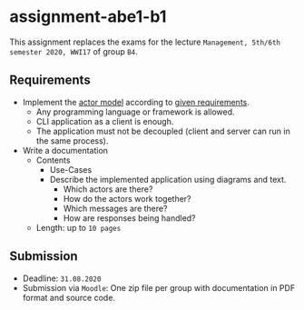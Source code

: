 # assignment-abe1-b1

This assignment replaces the exams for the lecture `Management, 5th/6th semester 2020, WWI17` of group `B4`. 

## Requirements

- Implement the [actor model](https://en.wikipedia.org/wiki/Actor_model) according to [given requirements](docs/assignment.pdf).
  - Any programming language or framework is allowed.
  - CLI application as a client is enough.
  - The application must not be decoupled (client and server can run in the same process).
- Write a documentation
  - Contents
    - Use-Cases
    - Describe the implemented application using diagrams and text.
      - Which actors are there?
      - How do the actors work together?
      - Which messages are there?
      - How are responses being handled?
  - Length: up to `10 pages`

## Submission
  
- Deadline: `31.08.2020`
- Submission via `Moodle`: One zip file per group with documentation in PDF format and source code.
